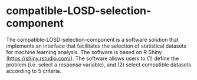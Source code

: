 # compatible-LOSD-selection-component
The compatible-LOSD-selection-component is a software solution that implements an interface that facilitates the selection of statistical datasets for machine learning analysis. The software is based on R Shiny (https://shiny.rstudio.com/). The software allows users to (1) define the problem (i.e. select a response variable), and (2) select compatible datasets according to 5 criteria.

